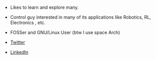 - Likes to learn and explore many.

- Control guy interested in many of its applications like Robotics, RL, Electronics , etc.
- FOSSer and GNU/Linux User (btw I use space Arch)

- [Twitter](https://www.twitter.com/ramathuzen) 

- [LinkedIn](https://www.linkedin.com/in/annamalai-n-1684b31aa/)


<!--
**RaMathuZen/ramathuzen** is a ✨ _special_ ✨ repository because its `README.md` (this file) appears on your GitHub profile.

Here are some ideas to get you started:

- 🔭 I’m currently working on ...
- 🌱 I’m currently learning ...
- 👯 I’m looking to collaborate on ...
- 🤔 I’m looking for help with ...
- 💬 Ask me about ...
- 📫 How to reach me: ...
- 😄 Pronouns: ...
- ⚡ Fun fact: ...
-->
